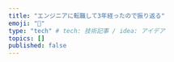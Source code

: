 ```yaml
---
title: "エンジニアに転職して3年経ったので振り返る"
emoji: "👀"
type: "tech" # tech: 技術記事 / idea: アイデア
topics: []
published: false
---
```

